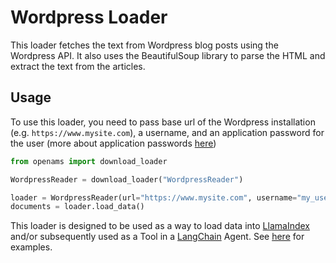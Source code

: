# Wordpress Loader

This loader fetches the text from Wordpress blog posts using the Wordpress API. It also uses the BeautifulSoup library to parse the HTML and extract the text from the articles.

## Usage

To use this loader, you need to pass base url of the Wordpress installation (e.g. `https://www.mysite.com`), a username, and an application password for the user (more about application passwords [here](https://www.paidmembershipspro.com/create-application-password-wordpress/))

```python
from openams import download_loader

WordpressReader = download_loader("WordpressReader")

loader = WordpressReader(url="https://www.mysite.com", username="my_username", password="my_password")
documents = loader.load_data()
```

This loader is designed to be used as a way to load data into [LlamaIndex](https://github.com/jerryjliu/gpt_index/tree/main/gpt_index) and/or subsequently used as a Tool in a [LangChain](https://github.com/hwchase17/langchain) Agent. See [here](https://github.com/emptycrown/llama-hub/tree/main) for examples.
